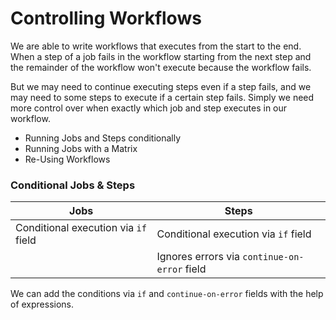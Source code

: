 # Controlling Workflows

We are able to write workflows that executes from the start to the end. When a step of a job fails in the workflow starting from the next step and the remainder of the workflow won't execute because the workflow fails.

But we may need to continue executing steps even if a step fails, and we may need to some steps to execute if a certain step fails. Simply we need more control over when exactly which job and step executes in our workflow.

- Running Jobs and Steps conditionally
- Running Jobs with a Matrix
- Re-Using Workflows

### Conditional Jobs & Steps

| Jobs                                 | Steps                                        |
| ------------------------------------ | -------------------------------------------- |
| Conditional execution via `if` field | Conditional execution via `if` field         |
|                                      | Ignores errors via `continue-on-error` field |

We can add the conditions via `if` and `continue-on-error` fields with the help of expressions.
